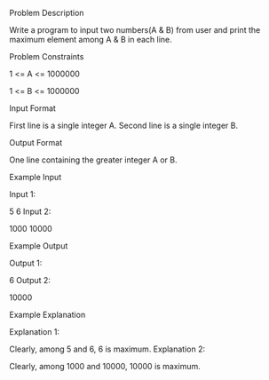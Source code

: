 Problem Description

Write a program to input two numbers(A & B) from user and print the maximum element among A & B in each line.


Problem Constraints

1 <= A <= 1000000

1 <= B <= 1000000



Input Format

First line is a single integer A.
Second line is a single integer B.



Output Format

One line containing the greater integer A or B.



Example Input

Input 1:

5 
6
Input 2:

1000 
10000


Example Output

Output 1:

6
Output 2:

10000


Example Explanation

Explanation 1:

Clearly, among 5 and 6, 6 is maximum.
Explanation 2:

Clearly, among 1000 and 10000, 10000 is maximum.

